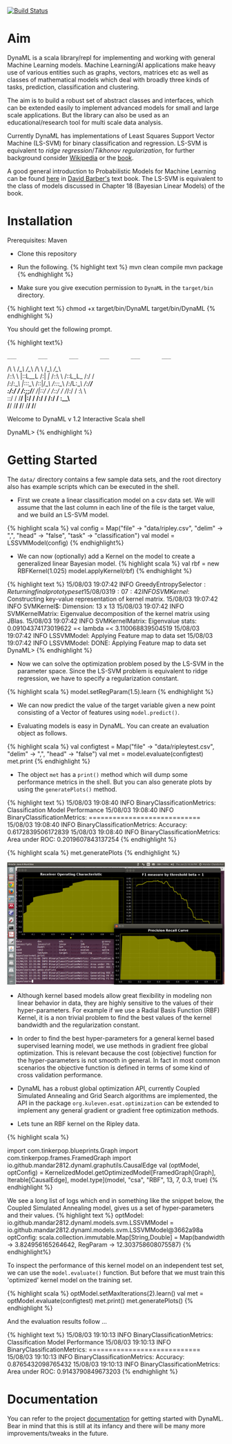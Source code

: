 
[![Build Status](https://travis-ci.org/mandar2812/DynaML.svg?branch=branch-1.0)](https://travis-ci.org/mandar2812/DynaML)

Aim
============

DynaML is a scala library/repl for implementing and working with general Machine Learning models. Machine Learning/AI applications make heavy use of various entities such as graphs, vectors, matrices etc as well as classes of mathematical models which deal with broadly three kinds of tasks, prediction, classification and clustering.

The aim is to build a robust set of abstract classes and interfaces, which can be extended easily to implement advanced models for small and large scale applications. But the library can also be used as an educational/research tool for multi scale data analysis. 

Currently DynaML has implementations of Least Squares Support Vector Machine (LS-SVM) for binary classification and regression. LS-SVM is equivalent to _ridge regression_/_Tikhonov regularization_, for further background consider [Wikipedia](https://en.wikipedia.org/wiki/Least_squares_support_vector_machine) or the [book](http://www.amazon.com/Least-Squares-Support-Vector-Machines/dp/9812381511).   

A good general introduction to Probabilistic Models for Machine Learning can be found [here](http://web4.cs.ucl.ac.uk/staff/D.Barber/textbook/131214.pdf) in [David Barber's](http://web4.cs.ucl.ac.uk/staff/D.Barber/pmwiki/pmwiki.php?n=Brml.HomePage) text book. The LS-SVM is equivalent to the class of models discussed in Chapter 18 (Bayesian Linear Models) of the book.

Installation
============
Prerequisites: Maven

* Clone this repository
* Run the following.
{% highlight text %}
mvn clean compile
mvn package
{% endhighlight %}

* Make sure you give execution permission to `DynaML` in the `target/bin` directory.

{% highlight text %}
chmod +x target/bin/DynaML
target/bin/DynaML
{% endhighlight %}

You should get the following prompt.

{% highlight text%}

    ___       ___       ___       ___       ___       ___   
   /\  \     /\__\     /\__\     /\  \     /\__\     /\__\  
  /::\  \   |::L__L   /:| _|_   /::\  \   /::L_L_   /:/  /  
 /:/\:\__\  |:::\__\ /::|/\__\ /::\:\__\ /:/L:\__\ /:/__/   
 \:\/:/  /  /:;;/__/ \/|::/  / \/\::/  / \/_/:/  / \:\  \   
  \::/  /   \/__/      |:/  /    /:/  /    /:/  /   \:\__\  
   \/__/               \/__/     \/__/     \/__/     \/__/  

Welcome to DynaML v 1.2
Interactive Scala shell

DynaML>
{% endhighlight %}

Getting Started
===============

The `data/` directory contains a few sample data sets, and the root directory also has example scripts which can be executed in the shell.

* First we create a linear classification model on a csv data set. We will assume that the last column in each line of the file is the target value, and we build an LS-SVM model.

{% highlight scala %}
val config = Map("file" -> "data/ripley.csv", "delim" -> ",", "head" -> "false", "task" -> "classification")
val model = LSSVMModel(config)
{% endhighlight%}

* We can now (optionally) add a Kernel on the model to create a generalized linear Bayesian model.
{% highlight scala %}
val rbf = new RBFKernel(1.025)
model.applyKernel(rbf)
{% endhighlight %}

{% highlight text %}
15/08/03 19:07:42 INFO GreedyEntropySelector$: Returning final prototype set
15/08/03 19:07:42 INFO SVMKernel$: Constructing key-value representation of kernel matrix.
15/08/03 19:07:42 INFO SVMKernel$: Dimension: 13 x 13
15/08/03 19:07:42 INFO SVMKernelMatrix: Eigenvalue decomposition of the kernel matrix using JBlas.
15/08/03 19:07:42 INFO SVMKernelMatrix: Eigenvalue stats: 0.09104374173019622 =< lambda =< 3.110068839504519
15/08/03 19:07:42 INFO LSSVMModel: Applying Feature map to data set
15/08/03 19:07:42 INFO LSSVMModel: DONE: Applying Feature map to data set
DynaML>
{% endhighlight %}

* Now we can solve the optimization problem posed by the LS-SVM in the parameter space. Since the LS-SVM problem is equivalent to ridge regression, we have to specify a regularization constant.

{% highlight scala %}
model.setRegParam(1.5).learn
{% endhighlight %}

* We can now predict the value of the target variable given a new point consisting of a Vector of features using `model.predict()`.

* Evaluating models is easy in DynaML. You can create an evaluation object as follows. 

{% highlight scala %}
val configtest = Map("file" -> "data/ripleytest.csv", "delim" -> ",", "head" -> "false")
val met = model.evaluate(configtest)
met.print
{% endhighlight %}

* The object `met` has a `print()` method which will dump some performance metrics in the shell. But you can also generate plots by using the `generatePlots()` method.

{% highlight text %}
15/08/03 19:08:40 INFO BinaryClassificationMetrics: Classification Model Performance
15/08/03 19:08:40 INFO BinaryClassificationMetrics: ============================
15/08/03 19:08:40 INFO BinaryClassificationMetrics: Accuracy: 0.6172839506172839
15/08/03 19:08:40 INFO BinaryClassificationMetrics: Area under ROC: 0.2019607843137254
{% endhighlight %}

{% highlight scala %}
met.generatePlots
{% endhighlight %}

![Plots](public/Screenshot.png)

* Although kernel based models allow great flexibility in modeling non linear behavior in data, they are highly sensitive to the values of their hyper-parameters. For example if we use a Radial Basis Function (RBF) Kernel, it is a non trivial problem to find the best values of the kernel bandwidth and the regularization constant.

* In order to find the best hyper-parameters for a general kernel based supervised learning model, we use methods in gradient free global optimization. This is relevant because the cost (objective) function for the hyper-parameters is not smooth in general. In fact in most common scenarios the objective function is defined in terms of some kind of cross validation performance.

* DynaML has a robust global optimization API, currently Coupled Simulated Annealing and Grid Search algorithms are implemented, the API in the package ```org.kuleven.esat.optimization``` can be extended to implement any general gradient or gradient free optimization methods.

* Lets tune an RBF kernel on the Ripley data.

{% highlight scala %}

import com.tinkerpop.blueprints.Graph
import com.tinkerpop.frames.FramedGraph
import io.github.mandar2812.dynaml.graphutils.CausalEdge
val (optModel, optConfig) = KernelizedModel.getOptimizedModel[FramedGraph[Graph],
Iterable[CausalEdge], model.type](model, "csa",
"RBF", 13, 7, 0.3, true)
{% endhighlight %}

We see a long list of logs which end in something like the snippet below, the Coupled Simulated Annealing model, gives us a set of hyper-parameters and their values. 
{% highlight text %}
optModel: io.github.mandar2812.dynaml.models.svm.LSSVMModel = io.github.mandar2812.dynaml.models.svm.LSSVMModel@3662a98a
optConfig: scala.collection.immutable.Map[String,Double] = Map(bandwidth -> 3.824956165264642, RegParam -> 12.303758608075587)
{% endhighlight%}

To inspect the performance of this kernel model on an independent test set, we can use the ```model.evaluate()``` function. But before that we must train this 'optimized' kernel model on the training set.

{% highlight scala %}
optModel.setMaxIterations(2).learn()
val met = optModel.evaluate(configtest)
met.print()
met.generatePlots()
{% endhighlight %}

And the evaluation results follow ...

{% highlight text %}
15/08/03 19:10:13 INFO BinaryClassificationMetrics: Classification Model Performance
15/08/03 19:10:13 INFO BinaryClassificationMetrics: ============================
15/08/03 19:10:13 INFO BinaryClassificationMetrics: Accuracy: 0.8765432098765432
15/08/03 19:10:13 INFO BinaryClassificationMetrics: Area under ROC: 0.9143790849673203
{% endhighlight %}

Documentation
=============
You can refer to the project [documentation]({{site.url}}/target/site/scaladocs/index.html#package) for getting started with DynaML. Bear in mind that this is still at its infancy and there will be many more improvements/tweaks in the future.
